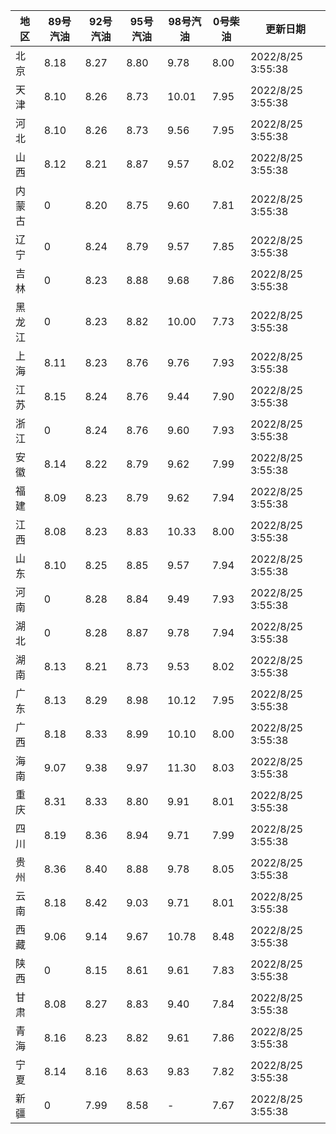 | 地区 | 89号汽油 | 92号汽油 | 95号汽油 | 98号汽油 | 0号柴油 | 更新日期 |
| --- | --- | --- | --- | --- | --- | --- |
| 北京 | 8.18 | 8.27 | 8.80 | 9.78 | 8.00 | 2022/8/25 3:55:38 |
| 天津 | 8.10 | 8.26 | 8.73 | 10.01 | 7.95 | 2022/8/25 3:55:38 |
| 河北 | 8.10 | 8.26 | 8.73 | 9.56 | 7.95 | 2022/8/25 3:55:38 |
| 山西 | 8.12 | 8.21 | 8.87 | 9.57 | 8.02 | 2022/8/25 3:55:38 |
| 内蒙古 | 0 | 8.20 | 8.75 | 9.60 | 7.81 | 2022/8/25 3:55:38 |
| 辽宁 | 0 | 8.24 | 8.79 | 9.57 | 7.85 | 2022/8/25 3:55:38 |
| 吉林 | 0 | 8.23 | 8.88 | 9.68 | 7.86 | 2022/8/25 3:55:38 |
| 黑龙江 | 0 | 8.23 | 8.82 | 10.00 | 7.73 | 2022/8/25 3:55:38 |
| 上海 | 8.11 | 8.23 | 8.76 | 9.76 | 7.93 | 2022/8/25 3:55:38 |
| 江苏 | 8.15 | 8.24 | 8.76 | 9.44 | 7.90 | 2022/8/25 3:55:38 |
| 浙江 | 0 | 8.24 | 8.76 | 9.60 | 7.93 | 2022/8/25 3:55:38 |
| 安徽 | 8.14 | 8.22 | 8.79 | 9.62 | 7.99 | 2022/8/25 3:55:38 |
| 福建 | 8.09 | 8.23 | 8.79 | 9.62 | 7.94 | 2022/8/25 3:55:38 |
| 江西 | 8.08 | 8.23 | 8.83 | 10.33 | 8.00 | 2022/8/25 3:55:38 |
| 山东 | 8.10 | 8.25 | 8.85 | 9.57 | 7.94 | 2022/8/25 3:55:38 |
| 河南 | 0 | 8.28 | 8.84 | 9.49 | 7.93 | 2022/8/25 3:55:38 |
| 湖北 | 0 | 8.28 | 8.87 | 9.78 | 7.94 | 2022/8/25 3:55:38 |
| 湖南 | 8.13 | 8.21 | 8.73 | 9.53 | 8.02 | 2022/8/25 3:55:38 |
| 广东 | 8.13 | 8.29 | 8.98 | 10.12 | 7.95 | 2022/8/25 3:55:38 |
| 广西 | 8.18 | 8.33 | 8.99 | 10.10 | 8.00 | 2022/8/25 3:55:38 |
| 海南 | 9.07 | 9.38 | 9.97 | 11.30 | 8.03 | 2022/8/25 3:55:38 |
| 重庆 | 8.31 | 8.33 | 8.80 | 9.91 | 8.01 | 2022/8/25 3:55:38 |
| 四川 | 8.19 | 8.36 | 8.94 | 9.71 | 7.99 | 2022/8/25 3:55:38 |
| 贵州 | 8.36 | 8.40 | 8.88 | 9.78 | 8.05 | 2022/8/25 3:55:38 |
| 云南 | 8.18 | 8.42 | 9.03 | 9.71 | 8.01 | 2022/8/25 3:55:38 |
| 西藏 | 9.06 | 9.14 | 9.67 | 10.78 | 8.48 | 2022/8/25 3:55:38 |
| 陕西 | 0 | 8.15 | 8.61 | 9.61 | 7.83 | 2022/8/25 3:55:38 |
| 甘肃 | 8.08 | 8.27 | 8.83 | 9.40 | 7.84 | 2022/8/25 3:55:38 |
| 青海 | 8.16 | 8.23 | 8.82 | 9.61 | 7.86 | 2022/8/25 3:55:38 |
| 宁夏 | 8.14 | 8.16 | 8.63 | 9.83 | 7.82 | 2022/8/25 3:55:38 |
| 新疆 | 0 | 7.99 | 8.58 | - | 7.67 | 2022/8/25 3:55:38 |
